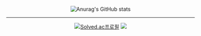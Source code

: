 <div align="center">

<!--
**xxdxlxxr/xxdxlxxr** is a ✨ _special_ ✨ repository because its `README.md` (this file) appears on your GitHub profile.

Here are some ideas to get you started:

- 🔭 I’m currently working on ...
- 🌱 I’m currently learning ...
- 👯 I’m looking to collaborate on ...
- 🤔 I’m looking for help with ...
- 💬 Ask me about ...
- 📫 How to reach me: ...
- 😄 Pronouns: ...
- ⚡ Fun fact: ...
-->

![Anurag's GitHub stats](https://github-readme-stats.vercel.app/api?username=xxdxlxxr&show_icons=true&theme=radical)

---

[![Solved.ac프로필](http://mazassumnida.wtf/api/v2/generate_badge?boj=jgt1113)](https://solved.ac/jgt1113)
<img src="http://mazandi.herokuapp.com/api?handle=jgt1113&theme=warm"/>
</div>
